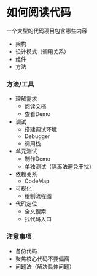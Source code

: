 # 如何阅读代码
一个大型的代码项目包含哪些内容  
* 架构
* 设计模式（调用关系）
* 组件
* 方法

### 方法/工具
* 理解需求
  * 阅读文档
  * 查看Demo
* 调试 
  * 搭建调试环境
  * Debugger
  * 调用栈
* 单元测试
  * 制作Demo
  * 单独测试（隔离法避免干扰）
* 依赖关系
  * CodeMap
* 可视化
  * 绘制流程图
* 代码定位
  * 全文搜索
  * 找代码入口

### 注意事项
* 备份代码
* 聚焦核心代码不要偏离
* 问题法（解决具体问题）



